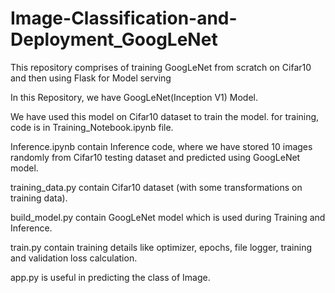 # Image-Classification-and-Deployment_GoogLeNet
This repository comprises of training GoogLeNet from scratch on Cifar10 and then using Flask for Model serving

In this Repository, we have GoogLeNet(Inception V1) Model.

We have used this model on Cifar10 dataset to train the model. for training, code is in Training_Notebook.ipynb file.

Inference.ipynb contain Inference code, where we have stored 10 images randomly from Cifar10 testing dataset and predicted using GoogLeNet model.

training_data.py contain Cifar10 dataset (with some transformations on training data).

build_model.py contain GoogLeNet model which is used during Training and Inference.

train.py contain training details like optimizer, epochs, file logger, training and validation loss calculation.

app.py is useful in predicting the class of Image.
